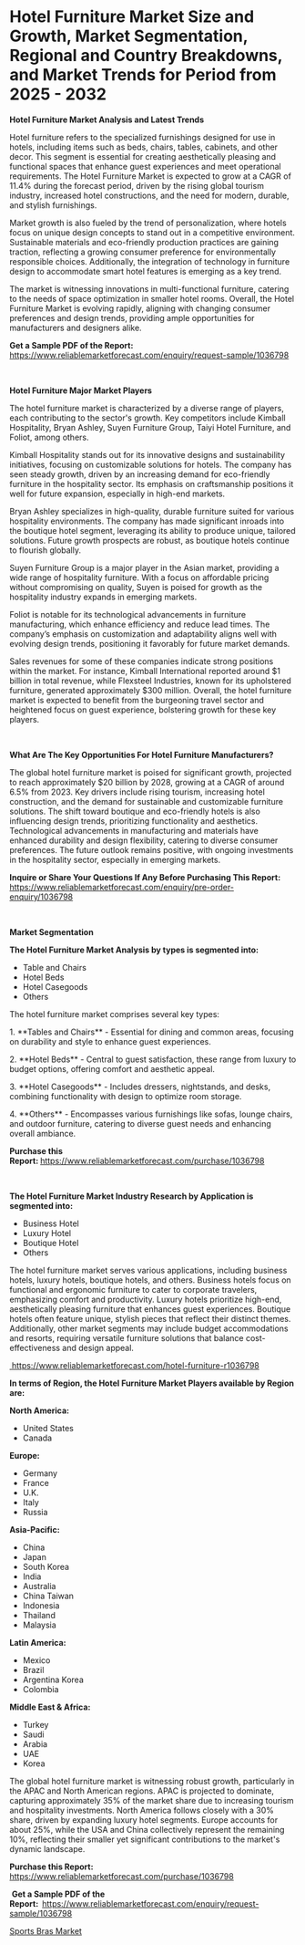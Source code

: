 <p><h1>Hotel Furniture Market Size and Growth, Market Segmentation, Regional and Country Breakdowns, and Market Trends for Period from 2025 -  2032</h1></p><p><strong>Hotel Furniture Market Analysis and Latest Trends</strong></p>
<p><p>Hotel furniture refers to the specialized furnishings designed for use in hotels, including items such as beds, chairs, tables, cabinets, and other decor. This segment is essential for creating aesthetically pleasing and functional spaces that enhance guest experiences and meet operational requirements. The Hotel Furniture Market is expected to grow at a CAGR of 11.4% during the forecast period, driven by the rising global tourism industry, increased hotel constructions, and the need for modern, durable, and stylish furnishings.</p><p>Market growth is also fueled by the trend of personalization, where hotels focus on unique design concepts to stand out in a competitive environment. Sustainable materials and eco-friendly production practices are gaining traction, reflecting a growing consumer preference for environmentally responsible choices. Additionally, the integration of technology in furniture design to accommodate smart hotel features is emerging as a key trend. </p><p>The market is witnessing innovations in multi-functional furniture, catering to the needs of space optimization in smaller hotel rooms. Overall, the Hotel Furniture Market is evolving rapidly, aligning with changing consumer preferences and design trends, providing ample opportunities for manufacturers and designers alike.</p></p>
<p><strong>Get a Sample PDF of the Report:&nbsp;</strong> <a href="https://www.reliablemarketforecast.com/enquiry/request-sample/1036798?utm_campaign=1832&utm_medium=2&utm_source=Github&utm_content=ia&utm_term=08022025&utm_id=hotel-furniture">https://www.reliablemarketforecast.com/enquiry/request-sample/1036798</a></p>
<p>&nbsp;</p>
<p><strong>Hotel Furniture Major Market Players</strong></p>
<p><p>The hotel furniture market is characterized by a diverse range of players, each contributing to the sector's growth. Key competitors include Kimball Hospitality, Bryan Ashley, Suyen Furniture Group, Taiyi Hotel Furniture, and Foliot, among others.</p><p>Kimball Hospitality stands out for its innovative designs and sustainability initiatives, focusing on customizable solutions for hotels. The company has seen steady growth, driven by an increasing demand for eco-friendly furniture in the hospitality sector. Its emphasis on craftsmanship positions it well for future expansion, especially in high-end markets.</p><p>Bryan Ashley specializes in high-quality, durable furniture suited for various hospitality environments. The company has made significant inroads into the boutique hotel segment, leveraging its ability to produce unique, tailored solutions. Future growth prospects are robust, as boutique hotels continue to flourish globally.</p><p>Suyen Furniture Group is a major player in the Asian market, providing a wide range of hospitality furniture. With a focus on affordable pricing without compromising on quality, Suyen is poised for growth as the hospitality industry expands in emerging markets.</p><p>Foliot is notable for its technological advancements in furniture manufacturing, which enhance efficiency and reduce lead times. The company’s emphasis on customization and adaptability aligns well with evolving design trends, positioning it favorably for future market demands.</p><p>Sales revenues for some of these companies indicate strong positions within the market. For instance, Kimball International reported around $1 billion in total revenue, while Flexsteel Industries, known for its upholstered furniture, generated approximately $300 million. Overall, the hotel furniture market is expected to benefit from the burgeoning travel sector and heightened focus on guest experience, bolstering growth for these key players.</p></p>
<p>&nbsp;</p>
<p><strong>What Are The Key Opportunities For Hotel Furniture Manufacturers?</strong></p>
<p><p>The global hotel furniture market is poised for significant growth, projected to reach approximately $20 billion by 2028, growing at a CAGR of around 6.5% from 2023. Key drivers include rising tourism, increasing hotel construction, and the demand for sustainable and customizable furniture solutions. The shift toward boutique and eco-friendly hotels is also influencing design trends, prioritizing functionality and aesthetics. Technological advancements in manufacturing and materials have enhanced durability and design flexibility, catering to diverse consumer preferences. The future outlook remains positive, with ongoing investments in the hospitality sector, especially in emerging markets.</p></p>
<p><strong>Inquire or Share Your Questions If Any Before Purchasing This Report:</strong> <a href="https://www.reliablemarketforecast.com/enquiry/pre-order-enquiry/1036798?utm_campaign=1832&utm_medium=2&utm_source=Github&utm_content=ia&utm_term=08022025&utm_id=hotel-furniture">https://www.reliablemarketforecast.com/enquiry/pre-order-enquiry/1036798</a></p>
<p>&nbsp;</p>
<p><strong>Market Segmentation</strong></p>
<p><strong>The Hotel Furniture Market Analysis by types is segmented into:</strong></p>
<p><ul><li>Table and Chairs</li><li>Hotel Beds</li><li>Hotel Casegoods</li><li>Others</li></ul></p>
<p><p>The hotel furniture market comprises several key types: </p><p>1. **Tables and Chairs** - Essential for dining and common areas, focusing on durability and style to enhance guest experiences.  </p><p>2. **Hotel Beds** - Central to guest satisfaction, these range from luxury to budget options, offering comfort and aesthetic appeal.  </p><p>3. **Hotel Casegoods** - Includes dressers, nightstands, and desks, combining functionality with design to optimize room storage.  </p><p>4. **Others** - Encompasses various furnishings like sofas, lounge chairs, and outdoor furniture, catering to diverse guest needs and enhancing overall ambiance.</p></p>
<p><strong>Purchase this Report:&nbsp;</strong><a href="https://www.reliablemarketforecast.com/purchase/1036798?utm_campaign=1832&utm_medium=2&utm_source=Github&utm_content=ia&utm_term=08022025&utm_id=hotel-furniture">https://www.reliablemarketforecast.com/purchase/1036798</a></p>
<p>&nbsp;</p>
<p><strong>The Hotel Furniture Market Industry Research by Application is segmented into:</strong></p>
<p><ul><li>Business Hotel</li><li>Luxury Hotel</li><li>Boutique Hotel</li><li>Others</li></ul></p>
<p><p>The hotel furniture market serves various applications, including business hotels, luxury hotels, boutique hotels, and others. Business hotels focus on functional and ergonomic furniture to cater to corporate travelers, emphasizing comfort and productivity. Luxury hotels prioritize high-end, aesthetically pleasing furniture that enhances guest experiences. Boutique hotels often feature unique, stylish pieces that reflect their distinct themes. Additionally, other market segments may include budget accommodations and resorts, requiring versatile furniture solutions that balance cost-effectiveness and design appeal.</p></p>
<p><a href="https://www.reliablemarketforecast.com/hotel-furniture-r1036798?utm_campaign=1832&utm_medium=2&utm_source=Github&utm_content=ia&utm_term=08022025&utm_id=hotel-furniture">&nbsp;https://www.reliablemarketforecast.com/hotel-furniture-r1036798</a></p>
<p><strong>In terms of Region, the Hotel Furniture Market Players available by Region are:</strong></p>
<p>
    <p> <strong> North America: </strong>
        <ul>
            <li>United States</li>
            <li>Canada</li>
        </ul>
        </p> 
    <p> <strong> Europe: </strong>
        <ul>
            <li>Germany</li>
            <li>France</li>
            <li>U.K.</li>
            <li>Italy</li>
            <li>Russia</li>
        </ul>
        </p> 
    <p> <strong> Asia-Pacific: </strong>
        <ul>
            <li>China</li>
            <li>Japan</li>
            <li>South Korea</li>
            <li>India</li>
            <li>Australia</li>
            <li>China Taiwan</li>
            <li>Indonesia</li>
            <li>Thailand</li>
            <li>Malaysia</li>
        </ul>
        </p> 
    <p> <strong> Latin America: </strong>
        <ul>
            <li>Mexico</li>
            <li>Brazil</li>
            <li>Argentina Korea</li>
            <li>Colombia</li>
        </ul>
        </p> 
    <p> <strong> Middle East & Africa: </strong>
        <ul>
            <li>Turkey</li>
            <li>Saudi</li>
            <li>Arabia</li>
            <li>UAE</li>
            <li>Korea</li>
        </ul>
    </p>
    </p>
<p><p>The global hotel furniture market is witnessing robust growth, particularly in the APAC and North American regions. APAC is projected to dominate, capturing approximately 35% of the market share due to increasing tourism and hospitality investments. North America follows closely with a 30% share, driven by expanding luxury hotel segments. Europe accounts for about 25%, while the USA and China collectively represent the remaining 10%, reflecting their smaller yet significant contributions to the market's dynamic landscape.</p></p>
<p><strong>Purchase this Report: </strong><a href="https://www.reliablemarketforecast.com/purchase/1036798?utm_campaign=1832&utm_medium=2&utm_source=Github&utm_content=ia&utm_term=08022025&utm_id=hotel-furniture">https://www.reliablemarketforecast.com/purchase/1036798</a></p>
<p>&nbsp;<strong>Get a Sample PDF of the Report:&nbsp;&nbsp;</strong><a href="https://www.reliablemarketforecast.com/enquiry/request-sample/1036798?utm_campaign=1832&utm_medium=2&utm_source=Github&utm_content=ia&utm_term=08022025&utm_id=hotel-furniture">https://www.reliablemarketforecast.com/enquiry/request-sample/1036798</a></p>
<p><strong></strong></p>
<p><p><a href="https://github.com/AKSHATREPORTPRIME/Market-Research-Report-List-7/blob/main/sports-bras-market.md?utm_campaign=1832&utm_medium=2&utm_source=Github&utm_content=ia&utm_term=08022025&utm_id=hotel-furniture">Sports Bras Market</a></p></p>